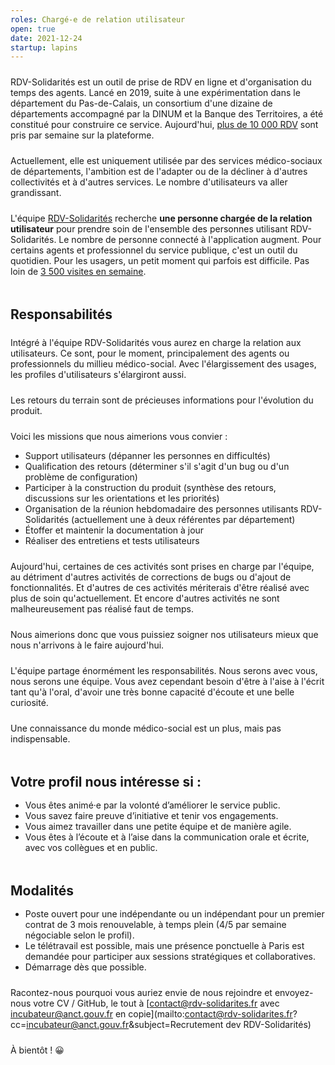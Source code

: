 ```yaml
---
roles: Chargé-e de relation utilisateur
open: true
date: 2021-12-24
startup: lapins
---
```


RDV-Solidarités est un outil de prise de RDV en ligne et d'organisation du temps des agents. Lancé en 2019, suite à une expérimentation dans le département du Pas-de-Calais, un consortium d'une dizaine de départements accompagné par la DINUM et la Banque des Territoires, a été constitué pour construire ce service. Aujourd'hui, [plus de 10 000 RDV](https://www.rdv-solidarites.fr/stats) sont pris par semaine sur la plateforme.

Actuellement, elle est uniquement utilisée par des services médico-sociaux de départements, l'ambition est de l'adapter ou de la décliner à d'autres collectivités et à d'autres services. Le nombre d'utilisateurs va aller grandissant.

L'équipe [RDV-Solidarités](https://beta.gouv.fr/startups/lapins.html) recherche **une personne chargée de la relation utilisateur** pour prendre soin de l'ensemble des personnes utilisant RDV-Solidarités. Le nombre de personne connecté à l'application augment. Pour certains agents et professionnel du service publique, c'est un outil du quotidien. Pour les usagers, un petit moment qui parfois est difficile. Pas loin de [3 500 visites en semaine](https://stats.data.gouv.fr/index.php?module=CoreHome&action=index&idSite=123&period=range&date=previous30&updated=1#?idSite=123&period=range&date=previous30&category=Dashboard_Dashboard&subcategory=1).

<!--more-->

<style type="text/css">
p {
      margin: 1.5rem 0 0 0;
}

h2, h3 {
      margin: 3rem 0 1rem 0;
}
</style>


## Responsabilités

Intégré à l'équipe RDV-Solidarités vous aurez en charge la relation aux utilisateurs. Ce sont, pour le moment, principalement des agents ou professionnels du millieu médico-social. Avec l'élargissement des usages, les profiles d'utilisateurs s'élargiront aussi.

Les retours du terrain sont de précieuses informations pour l'évolution du produit.


Voici les missions que nous aimerions vous convier :

- Support utilisateurs (dépanner les personnes en difficultés)
- Qualification des retours (déterminer s'il s'agit d'un bug ou d'un problème de configuration)
- Participer à la construction du produit (synthèse des retours, discussions sur les orientations et les priorités)
- Organisation de la réunion hebdomadaire des personnes utilisants RDV-Solidarités (actuellement une à deux référentes par département)
- Étoffer et maintenir la documentation à jour
- Réaliser des entretiens et tests utilisateurs

Aujourd'hui, certaines de ces activités sont prises en charge par l'équipe, au détriment d'autres activités de corrections de bugs ou d'ajout de fonctionnalités. Et d'autres de ces activités mériterais d'être réalisé avec plus de soin qu'actuellement. Et encore d'autres activités ne sont malheureusement pas réalisé faut de temps.

Nous aimerions donc que vous puissiez soigner nos utilisateurs mieux que nous n'arrivons à le faire aujourd'hui.

L'équipe partage énormément les responsabilités. Nous serons avec vous, nous serons une équipe. Vous avez cependant besoin d'être à l'aise à l'écrit tant qu'à l'oral, d'avoir une très bonne capacité d'écoute et une belle curiosité.

Une connaissance du monde médico-social est un plus, mais pas indispensable.


## Votre profil nous intéresse si :

- Vous êtes animé·e par la volonté d’améliorer le service public.
- Vous savez faire preuve d’initiative et tenir vos engagements.
- Vous aimez travailler dans une petite équipe et de manière agile.
- Vous êtes à l’écoute et à l’aise dans la communication orale et écrite, avec vos collègues et en public.


## Modalités

- Poste ouvert pour une indépendante ou un indépendant pour un premier contrat de 3 mois renouvelable, à temps plein (4/5 par semaine négociable selon le profil).
- Le télétravail est possible, mais une présence ponctuelle à Paris est demandée pour participer aux sessions stratégiques et collaboratives.
- Démarrage dès que possible.

Racontez-nous pourquoi vous auriez envie de nous rejoindre et envoyez-nous votre CV / GitHub, le tout à [contact@rdv-solidarites.fr avec incubateur@anct.gouv.fr en copie](mailto:contact@rdv-solidarites.fr?cc=incubateur@anct.gouv.fr&subject=Recrutement dev RDV-Solidarités)

À bientôt ! 😀
